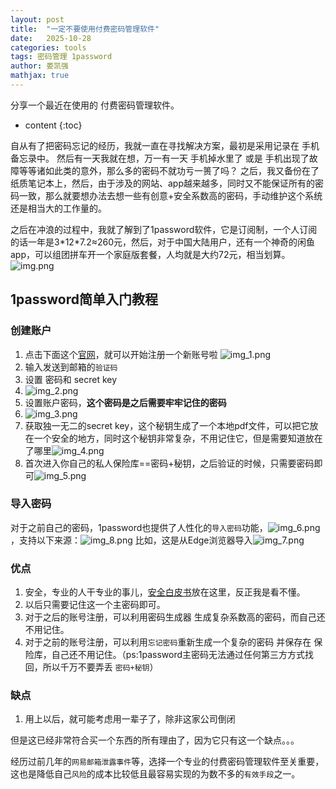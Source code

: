 ```yaml
---
layout: post
title:  "一定不要使用付费密码管理软件"
date:   2025-10-28
categories: tools 
tags: 密码管理 1password
author: 娄凯强
mathjax: true
---
```



分享一个最近在使用的 付费密码管理软件。




* content
{:toc}

自从有了把密码忘记的经历，我就一直在寻找解决方案，最初是采用记录在 手机备忘录中。
然后有一天我就在想，万一有一天 手机掉水里了 或是 手机出现了故障等等诸如此类的意外，那么多的密码不就功亏一篑了吗？
之后，我又备份在了 纸质笔记本上，然后，由于涉及的网站、app越来越多，同时又不能保证所有的密码一致，那么就要想办法去想一些有创意+安全系数高的密码，手动维护这个系统还是相当大的工作量的。

之后在冲浪的过程中，我就了解到了1password软件，它是订阅制，一个人订阅的话一年是3\*12\*7.2$\approx$260元，然后，对于中国大陆用户，还有一个神奇的闲鱼app，可以组团拼车开一个家庭版套餐，人均就是大约72元，相当划算。
![img.png](https://raw.githubusercontent.com/lou-kaiqiang/img/master/费用)

## 1password简单入门教程

### 创建账户

1. 点击下面这个[官网](https://start.1password.com/sign-up)，就可以开始注册一个新账号啦
    ![img_1.png](https://raw.githubusercontent.com/lou-kaiqiang/img/master/202510282142685.png)
2. 输入发送到邮箱的`验证码`
3. 设置 密码和 secret key
4. ![img_2.png](https://raw.githubusercontent.com/lou-kaiqiang/img/master/202510282142054.png)
5. 设置账户密码，**这个密码是之后需要牢牢记住的密码**
6. ![img_3.png](https://raw.githubusercontent.com/lou-kaiqiang/img/master/202510282142960.png)
7. 获取独一无二的secret key，这个秘钥生成了一个本地pdf文件，可以把它放在一个安全的地方，同时这个秘钥非常复杂，不用记住它，但是需要知道放在了哪里![img_4.png](https://raw.githubusercontent.com/lou-kaiqiang/img/master/202510282142054.png)
8. 首次进入你自己的私人保险库==密码+秘钥，之后验证的时候，只需要密码即可![img_5.png](https://raw.githubusercontent.com/lou-kaiqiang/img/master/202510282142143.png)
### 导入密码
对于之前自己的密码，1password也提供了人性化的`导入密码`功能，![img_6.png](https://raw.githubusercontent.com/lou-kaiqiang/img/master/202510282142234.png)，支持以下来源：![img_8.png](https://raw.githubusercontent.com/lou-kaiqiang/img/master/支持网站) 比如，这是从Edge浏览器导入![img_7.png](https://raw.githubusercontent.com/lou-kaiqiang/img/master/202510282142327.png)
### 优点
1. 安全，专业的人干专业的事儿，[安全白皮书](https://1passwordstatic.com/files/security/1password-white-paper.pdf)放在这里，反正我是看不懂。
2. 以后只需要记住这一个主密码即可。
3. 对于之后的账号注册，可以利用密码生成器 生成复杂系数高的密码，而自己还不用记住。
4. 对于之前的账号注册，可以利用`忘记密码`重新生成一个复杂的密码 并保存在 保险库，自己还不用记住。（ps:1password主密码无法通过任何第三方方式找回，所以千万不要弄丢 `密码+秘钥`）

### 缺点
1. 用上以后，就可能考虑用一辈子了，除非这家公司倒闭

但是这已经非常符合买一个东西的所有理由了，因为它只有这一个缺点。。。

经历过前几年的`网易邮箱泄露事件`等，选择一个专业的付费密码管理软件至关重要，这也是降低自己`风险`的成本比较低且最容易实现的为数不多的`有效手段`之一。